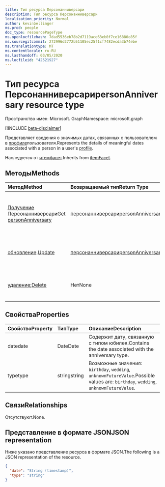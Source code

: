 ```yaml
---
title: Тип ресурса Персонанниверсари
description: Тип ресурса Персонанниверсари
localization_priority: Normal
author: kevinbellinger
ms.prod: people
doc_type: resourcePageType
ms.openlocfilehash: 7dad5536eb78b2d7119ace63eb0f7ce16880e85f
ms.sourcegitcommit: 272996d2772b51105ec25f1cf7482ecda3b74ebe
ms.translationtype: MT
ms.contentlocale: ru-RU
ms.lasthandoff: 03/05/2020
ms.locfileid: "42521927"
---
```

# <a name="personanniversary-resource-type"></a><span data-ttu-id="7f580-103">Тип ресурса Персонанниверсари</span><span class="sxs-lookup"><span data-stu-id="7f580-103">personAnniversary resource type</span></span>

<span data-ttu-id="7f580-104">Пространство имен: Microsoft. Graph</span><span class="sxs-lookup"><span data-stu-id="7f580-104">Namespace: microsoft.graph</span></span>

[!INCLUDE [beta-disclaimer](../../includes/beta-disclaimer.md)]

<span data-ttu-id="7f580-105">Представляет сведения о значимых датах, связанных с пользователем в [профиле](profile.md)пользователя.</span><span class="sxs-lookup"><span data-stu-id="7f580-105">Represents the details of meaningful dates associated with a person in a user's [profile](profile.md).</span></span>

<span data-ttu-id="7f580-106">Наследуется от [итемфацет](itemFacet.md).</span><span class="sxs-lookup"><span data-stu-id="7f580-106">Inherits from [itemFacet](itemFacet.md).</span></span>

## <a name="methods"></a><span data-ttu-id="7f580-107">Методы</span><span class="sxs-lookup"><span data-stu-id="7f580-107">Methods</span></span>

| <span data-ttu-id="7f580-108">Метод</span><span class="sxs-lookup"><span data-stu-id="7f580-108">Method</span></span>                                                   | <span data-ttu-id="7f580-109">Возвращаемый тип</span><span class="sxs-lookup"><span data-stu-id="7f580-109">Return Type</span></span>                               | <span data-ttu-id="7f580-110">Описание</span><span class="sxs-lookup"><span data-stu-id="7f580-110">Description</span></span>                                                    |
|:---------------------------------------------------------|:------------------------------------------|:---------------------------------------------------------------|
| [<span data-ttu-id="7f580-111">Получение Персонанниверсари</span><span class="sxs-lookup"><span data-stu-id="7f580-111">Get personAnniversary</span></span>](../api/personanniversary-get.md) | [<span data-ttu-id="7f580-112">персонанниверсари</span><span class="sxs-lookup"><span data-stu-id="7f580-112">personAnniversary</span></span>](personanniversary.md) | <span data-ttu-id="7f580-113">Чтение свойств и связей объекта **персонанниверсари** .</span><span class="sxs-lookup"><span data-stu-id="7f580-113">Read the properties and relationships of a **personAnniversary** object.</span></span> |
| <span data-ttu-id="7f580-114">[обновление](../api/personanniversary-update.md).</span><span class="sxs-lookup"><span data-stu-id="7f580-114">[Update](../api/personanniversary-update.md)</span></span>             | [<span data-ttu-id="7f580-115">персонанниверсари</span><span class="sxs-lookup"><span data-stu-id="7f580-115">personAnniversary</span></span>](personanniversary.md) | <span data-ttu-id="7f580-116">Обновление объекта **персонанниверсари** .</span><span class="sxs-lookup"><span data-stu-id="7f580-116">Update a **personAnniversary** object.</span></span>                               |
| <span data-ttu-id="7f580-117">[удаление](../api/personanniversary-delete.md);</span><span class="sxs-lookup"><span data-stu-id="7f580-117">[Delete](../api/personanniversary-delete.md)</span></span>             | <span data-ttu-id="7f580-118">Нет</span><span class="sxs-lookup"><span data-stu-id="7f580-118">None</span></span>                                      | <span data-ttu-id="7f580-119">Удаление объекта **персонанниверсари** .</span><span class="sxs-lookup"><span data-stu-id="7f580-119">Delete a **personAnniversary** object.</span></span>                               |

## <a name="properties"></a><span data-ttu-id="7f580-120">Свойства</span><span class="sxs-lookup"><span data-stu-id="7f580-120">Properties</span></span>

| <span data-ttu-id="7f580-121">Свойство</span><span class="sxs-lookup"><span data-stu-id="7f580-121">Property</span></span>     | <span data-ttu-id="7f580-122">Тип</span><span class="sxs-lookup"><span data-stu-id="7f580-122">Type</span></span>        | <span data-ttu-id="7f580-123">Описание</span><span class="sxs-lookup"><span data-stu-id="7f580-123">Description</span></span>                                                      |
|:-------------|:------------|:-----------------------------------------------------------------|
|<span data-ttu-id="7f580-124">date</span><span class="sxs-lookup"><span data-stu-id="7f580-124">date</span></span>          |<span data-ttu-id="7f580-125">Date</span><span class="sxs-lookup"><span data-stu-id="7f580-125">Date</span></span>         | <span data-ttu-id="7f580-126">Содержит дату, связанную с типом юбилея.</span><span class="sxs-lookup"><span data-stu-id="7f580-126">Contains the date associated with the anniversary type.</span></span>         |
|<span data-ttu-id="7f580-127">type</span><span class="sxs-lookup"><span data-stu-id="7f580-127">type</span></span>          |<span data-ttu-id="7f580-128">string</span><span class="sxs-lookup"><span data-stu-id="7f580-128">string</span></span>       | <span data-ttu-id="7f580-129">Возможные значения: `birthday`, `wedding`, `unknownFutureValue`.</span><span class="sxs-lookup"><span data-stu-id="7f580-129">Possible values are: `birthday`, `wedding`, `unknownFutureValue`.</span></span>|

## <a name="relationships"></a><span data-ttu-id="7f580-130">Связи</span><span class="sxs-lookup"><span data-stu-id="7f580-130">Relationships</span></span>

<span data-ttu-id="7f580-131">Отсутствуют.</span><span class="sxs-lookup"><span data-stu-id="7f580-131">None.</span></span>

## <a name="json-representation"></a><span data-ttu-id="7f580-132">Представление в формате JSON</span><span class="sxs-lookup"><span data-stu-id="7f580-132">JSON representation</span></span>

<span data-ttu-id="7f580-133">Ниже указано представление ресурса в формате JSON.</span><span class="sxs-lookup"><span data-stu-id="7f580-133">The following is a JSON representation of the resource.</span></span> 

<!-- {
  "blockType": "resource",
  "optionalProperties": [

  ],
  "@odata.type": "microsoft.graph.personAnniversary",
  "baseType": ""
}-->

```json
{
  "date": "String (timestamp)",
  "type": "string"
}
```

<!-- uuid: 16cd6b66-4b1a-43a1-adaf-3a886856ed98
2019-02-04 14:57:30 UTC -->
<!-- {
  "type": "#page.annotation",
  "description": "personAnniversary resource",
  "keywords": "",
  "section": "documentation",
  "tocPath": ""
}-->
